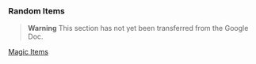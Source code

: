 ### Random Items

> **Warning**
> This section has not yet been transferred from the Google Doc.

[Magic Items](./Magic_Item_Tables.md)

